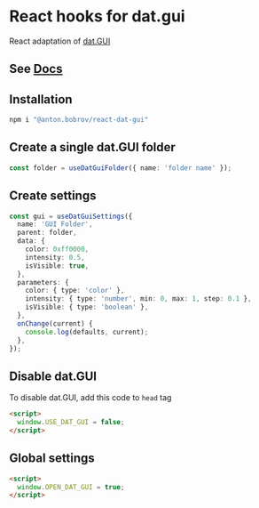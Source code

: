 # React hooks for dat.gui

React adaptation of [dat.GUI](https://www.npmjs.com/package/dat.gui)

## See [Docs](https://antonbobrov.github.io/react-kit/react-dat-gui)

## Installation

```bash
npm i "@anton.bobrov/react-dat-gui"
```

## Create a single dat.GUI folder

```ts
const folder = useDatGuiFolder({ name: 'folder name' });
```

## Create settings

```ts
const gui = useDatGuiSettings({
  name: 'GUI Folder',
  parent: folder,
  data: {
    color: 0xff0000,
    intensity: 0.5,
    isVisible: true,
  },
  parameters: {
    color: { type: 'color' },
    intensity: { type: 'number', min: 0, max: 1, step: 0.1 },
    isVisible: { type: 'boolean' },
  },
  onChange(current) {
    console.log(defaults, current);
  },
});
```

## Disable dat.GUI
To disable dat.GUI, add this code to `head` tag

```html
<script>
  window.USE_DAT_GUI = false;
</script>
```

## Global settings
```html
<script>
  window.OPEN_DAT_GUI = true;
</script>
```